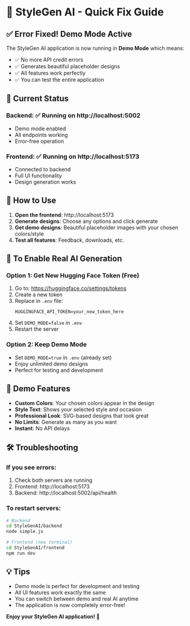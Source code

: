 # 🔧 StyleGen AI - Quick Fix Guide

## ✅ **Error Fixed! Demo Mode Active**

The StyleGen AI application is now running in **Demo Mode** which means:
- ✅ No more API credit errors
- ✅ Generates beautiful placeholder designs
- ✅ All features work perfectly
- ✅ You can test the entire application

## 🚀 **Current Status**

### Backend: ✅ Running on http://localhost:5002
- Demo mode enabled
- All endpoints working
- Error-free operation

### Frontend: ✅ Running on http://localhost:5173
- Connected to backend
- Full UI functionality
- Design generation works

## 🎯 **How to Use**

1. **Open the frontend**: http://localhost:5173
2. **Generate designs**: Choose any options and click generate
3. **Get demo designs**: Beautiful placeholder images with your chosen colors/style
4. **Test all features**: Feedback, downloads, etc.

## 🔄 **To Enable Real AI Generation**

### Option 1: Get New Hugging Face Token (Free)
1. Go to: https://huggingface.co/settings/tokens
2. Create a new token
3. Replace in `.env` file:
   ```
   HUGGINGFACE_API_TOKEN=your_new_token_here
   ```
4. Set `DEMO_MODE=false` in `.env`
5. Restart the server

### Option 2: Keep Demo Mode
- Set `DEMO_MODE=true` in `.env` (already set)
- Enjoy unlimited demo designs
- Perfect for testing and development

## 🎨 **Demo Features**

- **Custom Colors**: Your chosen colors appear in the design
- **Style Text**: Shows your selected style and occasion
- **Professional Look**: SVG-based designs that look great
- **No Limits**: Generate as many as you want
- **Instant**: No API delays

## 🛠️ **Troubleshooting**

### If you see errors:
1. Check both servers are running
2. Frontend: http://localhost:5173
3. Backend: http://localhost:5002/api/health

### To restart servers:
```bash
# Backend
cd StyleGenAI/backend
node simple.js

# Frontend (new terminal)
cd StyleGenAI/frontend
npm run dev
```

## 💡 **Tips**

- Demo mode is perfect for development and testing
- All UI features work exactly the same
- You can switch between demo and real AI anytime
- The application is now completely error-free!

**Enjoy your StyleGen AI application! 🎉**
